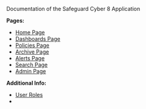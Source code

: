 Documentation of the Safeguard Cyber 8 Application

**Pages:**
- [Home Page](Home_Page.md)
- [Dashboards Page](Dashboards_Page.md)
- [Policies Page](Policies_Page.md)
- [Archive Page](Archive_Page.md)
- [Alerts Page](Alerts_Page.md)
- [Search Page](Search_Page.md)
- [Admin Page](Admin_Page.md)

**Additional Info:**
- [User Roles](extra_info/User_Roles.md)
- 